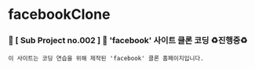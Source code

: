 # facebookClone
### 🔮 [ Sub Project no.002 ] 🔮 'facebook' 사이트 클론 코딩 ♻️진행중♻️
    이 사이트는 코딩 연습을 위해 제작된 'facebook' 클론 홈페이지입니다.
